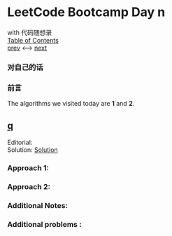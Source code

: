 # LeetCode Bootcamp Day n  
 with 代码随想录  
  [Table of Contents](./README.md)  
  [prev](./Day.md) <--> [next](./Day.md) 

### 对自己的话  
 >

### 前言

The  algorithms we visited today are **1** and **2**.


## [q]()  
Editorial: []()  
Solution: [Solution](./)  

> 


### Approach 1: 


### Approach 2: 


### Additional Notes:


### Additional problems :   

